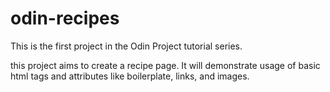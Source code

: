# odin-recipes
This is the first project in the Odin Project tutorial series.

this project aims to create a recipe page. It will demonstrate usage of basic html
tags and attributes like boilerplate, links, and images.